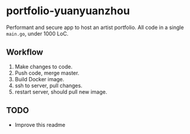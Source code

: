 # portfolio-yuanyuanzhou
Performant and secure app to host an artist portfolio. All code in a single `main.go`, under 1000 LoC.

## Workflow
1. Make changes to code.
2. Push code, merge master.
3. Build Docker image.
4. ssh to server, pull changes.
5. restart server, should pull new image.

## TODO
- Improve this readme
